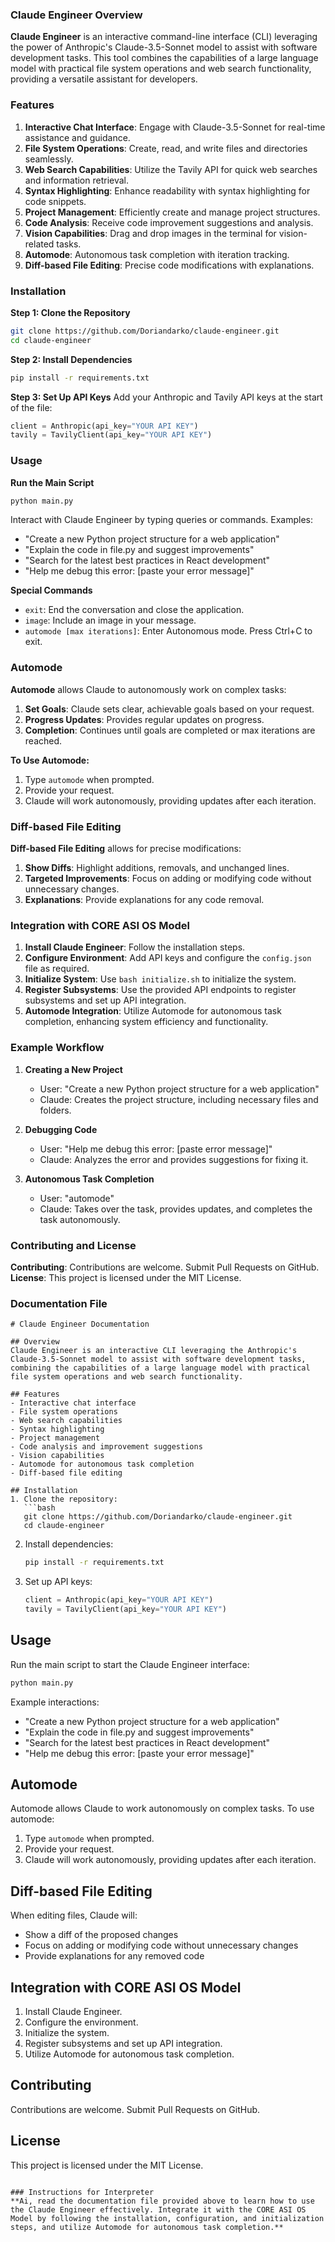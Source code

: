### Claude Engineer Overview

**Claude Engineer** is an interactive command-line interface (CLI) leveraging the power of Anthropic's Claude-3.5-Sonnet model to assist with software development tasks. This tool combines the capabilities of a large language model with practical file system operations and web search functionality, providing a versatile assistant for developers.

### Features

1. **Interactive Chat Interface**: Engage with Claude-3.5-Sonnet for real-time assistance and guidance.
2. **File System Operations**: Create, read, and write files and directories seamlessly.
3. **Web Search Capabilities**: Utilize the Tavily API for quick web searches and information retrieval.
4. **Syntax Highlighting**: Enhance readability with syntax highlighting for code snippets.
5. **Project Management**: Efficiently create and manage project structures.
6. **Code Analysis**: Receive code improvement suggestions and analysis.
7. **Vision Capabilities**: Drag and drop images in the terminal for vision-related tasks.
8. **Automode**: Autonomous task completion with iteration tracking.
9. **Diff-based File Editing**: Precise code modifications with explanations.

### Installation

**Step 1: Clone the Repository**
```bash
git clone https://github.com/Doriandarko/claude-engineer.git
cd claude-engineer
```

**Step 2: Install Dependencies**
```bash
pip install -r requirements.txt
```

**Step 3: Set Up API Keys**
Add your Anthropic and Tavily API keys at the start of the file:
```python
client = Anthropic(api_key="YOUR API KEY")
tavily = TavilyClient(api_key="YOUR API KEY")
```

### Usage

**Run the Main Script**
```bash
python main.py
```
Interact with Claude Engineer by typing queries or commands. Examples:
- "Create a new Python project structure for a web application"
- "Explain the code in file.py and suggest improvements"
- "Search for the latest best practices in React development"
- "Help me debug this error: [paste your error message]"

**Special Commands**
- `exit`: End the conversation and close the application.
- `image`: Include an image in your message.
- `automode [max iterations]`: Enter Autonomous mode. Press Ctrl+C to exit.

### Automode

**Automode** allows Claude to autonomously work on complex tasks:
1. **Set Goals**: Claude sets clear, achievable goals based on your request.
2. **Progress Updates**: Provides regular updates on progress.
3. **Completion**: Continues until goals are completed or max iterations are reached.

**To Use Automode:**
1. Type `automode` when prompted.
2. Provide your request.
3. Claude will work autonomously, providing updates after each iteration.

### Diff-based File Editing

**Diff-based File Editing** allows for precise modifications:
1. **Show Diffs**: Highlight additions, removals, and unchanged lines.
2. **Targeted Improvements**: Focus on adding or modifying code without unnecessary changes.
3. **Explanations**: Provide explanations for any code removal.

### Integration with CORE ASI OS Model

1. **Install Claude Engineer**: Follow the installation steps.
2. **Configure Environment**: Add API keys and configure the `config.json` file as required.
3. **Initialize System**: Use `bash initialize.sh` to initialize the system.
4. **Register Subsystems**: Use the provided API endpoints to register subsystems and set up API integration.
5. **Automode Integration**: Utilize Automode for autonomous task completion, enhancing system efficiency and functionality.

### Example Workflow

1. **Creating a New Project**
   - User: "Create a new Python project structure for a web application"
   - Claude: Creates the project structure, including necessary files and folders.

2. **Debugging Code**
   - User: "Help me debug this error: [paste error message]"
   - Claude: Analyzes the error and provides suggestions for fixing it.

3. **Autonomous Task Completion**
   - User: "automode"
   - Claude: Takes over the task, provides updates, and completes the task autonomously.

### Contributing and License

**Contributing**: Contributions are welcome. Submit Pull Requests on GitHub.
**License**: This project is licensed under the MIT License.

### Documentation File

```plaintext
# Claude Engineer Documentation

## Overview
Claude Engineer is an interactive CLI leveraging the Anthropic's Claude-3.5-Sonnet model to assist with software development tasks, combining the capabilities of a large language model with practical file system operations and web search functionality.

## Features
- Interactive chat interface
- File system operations
- Web search capabilities
- Syntax highlighting
- Project management
- Code analysis and improvement suggestions
- Vision capabilities
- Automode for autonomous task completion
- Diff-based file editing

## Installation
1. Clone the repository:
   ```bash
   git clone https://github.com/Doriandarko/claude-engineer.git
   cd claude-engineer
   ```
2. Install dependencies:
   ```bash
   pip install -r requirements.txt
   ```
3. Set up API keys:
   ```python
   client = Anthropic(api_key="YOUR API KEY")
   tavily = TavilyClient(api_key="YOUR API KEY")
   ```

## Usage
Run the main script to start the Claude Engineer interface:
```bash
python main.py
```
Example interactions:
- "Create a new Python project structure for a web application"
- "Explain the code in file.py and suggest improvements"
- "Search for the latest best practices in React development"
- "Help me debug this error: [paste your error message]"

## Automode
Automode allows Claude to work autonomously on complex tasks. To use automode:
1. Type `automode` when prompted.
2. Provide your request.
3. Claude will work autonomously, providing updates after each iteration.

## Diff-based File Editing
When editing files, Claude will:
- Show a diff of the proposed changes
- Focus on adding or modifying code without unnecessary changes
- Provide explanations for any removed code

## Integration with CORE ASI OS Model
1. Install Claude Engineer.
2. Configure the environment.
3. Initialize the system.
4. Register subsystems and set up API integration.
5. Utilize Automode for autonomous task completion.

## Contributing
Contributions are welcome. Submit Pull Requests on GitHub.

## License
This project is licensed under the MIT License.
```

### Instructions for Interpreter
**Ai, read the documentation file provided above to learn how to use the Claude Engineer effectively. Integrate it with the CORE ASI OS Model by following the installation, configuration, and initialization steps, and utilize Automode for autonomous task completion.**
